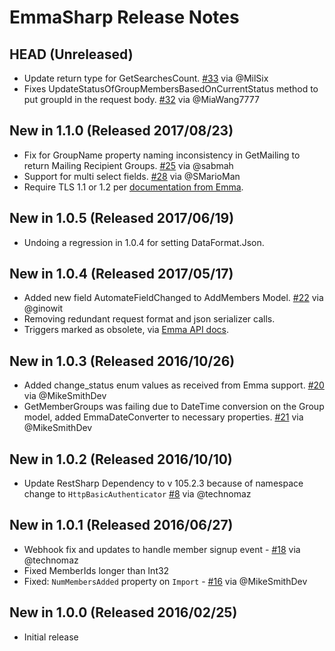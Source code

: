 EmmaSharp Release Notes
=========

## HEAD (Unreleased)
 * Update return type for GetSearchesCount. [#33](https://github.com/kylegregory/EmmaSharp/pull/33) via @MilSix
 * Fixes UpdateStatusOfGroupMembersBasedOnCurrentStatus method to put groupId in the request body. [#32](https://github.com/kylegregory/EmmaSharp/issues/32) via @MiaWang7777

## New in 1.1.0 (Released 2017/08/23)
 * Fix for GroupName property naming inconsistency in GetMailing to return Mailing Recipient Groups. [#25](https://github.com/kylegregory/EmmaSharp/issues/25) via @sabmah
 * Support for multi select fields. [#28](https://github.com/kylegregory/EmmaSharp/pull/28) via @SMarioMan
 * Require TLS 1.1 or 1.2 per [documentation from Emma](https://community.myemma.com/emma/topics/emma-api-no-longer-supporting-tls-1-0-as-of-august-1st-2017).

## New in 1.0.5 (Released 2017/06/19)
 * Undoing a regression in 1.0.4 for setting DataFormat.Json.

## New in 1.0.4 (Released 2017/05/17)
* Added new field AutomateFieldChanged to AddMembers Model. [#22](https://github.com/kylegregory/EmmaSharp/pull/22) via @ginowit
* Removing redundant request format and json serializer calls.
* Triggers marked as obsolete, via [Emma API docs](http://api.myemma.com/api/external/triggers.html).

## New in 1.0.3 (Released 2016/10/26)
* Added change_status enum values as received from Emma support. [#20](https://github.com/kylegregory/EmmaSharp/pull/20) via @MikeSmithDev
* GetMemberGroups was failing due to DateTime conversion on the Group model, added EmmaDateConverter to necessary properties. [#21](https://github.com/kylegregory/EmmaSharp/pull/21) via @MikeSmithDev

## New in 1.0.2 (Released 2016/10/10)
* Update RestSharp Dependency to v 105.2.3 because of namespace change to `HttpBasicAuthenticator` [#8](https://github.com/kylegregory/EmmaSharp/issues/8#issuecomment-252004909) via @technomaz

## New in 1.0.1 (Released 2016/06/27)
* Webhook fix and updates to handle member signup event - [#18](https://github.com/kylegregory/EmmaSharp/pull/18) via @technomaz
* Fixed MemberIds longer than Int32
* Fixed: `NumMembersAdded` property on `Import` - [#16](https://github.com/kylegregory/EmmaSharp/pull/16) via @MikeSmithDev

## New in 1.0.0 (Released 2016/02/25)
* Initial release
